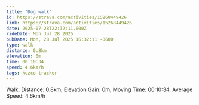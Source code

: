 ```yaml
---
title: "Dog walk"
id: https://strava.com/activities/15268449426
link: https://strava.com/activities/15268449426
date: 2025-07-28T22:32:11.000Z
rideDate: Mon Jul 28 2025
pubDate: Mon, 28 Jul 2025 16:32:11 -0600
type: walk
distance: 0.8km
elevation: 0m
time: 00:10:34
speed: 4.6km/h
tags: kuzco-tracker
---
```

Walk: Distance: 0.8km, Elevation Gain: 0m, Moving Time: 00:10:34, Average Speed: 4.6km/h